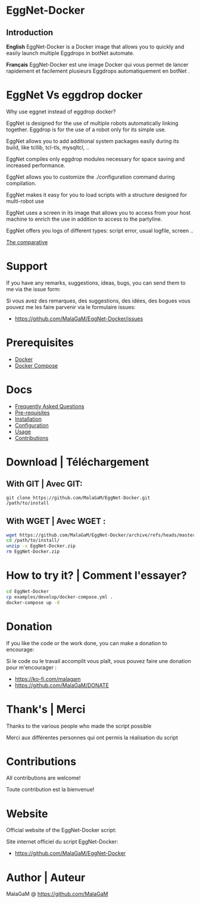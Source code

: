 # EggNet-Docker
## Introduction
**English**
EggNet-Docker is a Docker image that allows you to quickly and easily launch multiple Eggdrops in botNet automate.

**Français**
EggNet-Docker est une image Docker qui vous permet de lancer rapidement et facilement plusieurs Eggdrops automatiquement en botNet .

# EggNet Vs eggdrop docker
Why use eggnet instead of eggdrop docker?

EggNet is designed for the use of multiple robots automatically linking together.
Eggdrop is for the use of a robot only for its simple use.

EggNet allows you to add additional system packages easily during its build, like tcllib, tcl-tls, mysqltcl, ..

EggNet compiles only eggdrop modules necessary for space saving and increased performance.

EggNet allows you to customize the ./configuration command during compilation.

EggNet makes it easy for you to load scripts with a structure designed for multi-robot use

EggNet uses a screen in its image that allows you to access from your host machine to enrich the use in addition to access to the partyline.

EggNet offers you logs of different types: script error, usual logfile, screen
..

[The comparative](https://github.com/MalaGaM/EggNet-Docker/wiki/Comparative)

# Support
If you have any remarks, suggestions, ideas, bugs, you can send them to me via the issue form:

Si vous avez des remarques, des suggestions, des idées, des bogues vous pouvez me les faire parvenir via le formulaire issues:
* https://github.com/MalaGaM/EggNet-Docker/issues

# Prerequisites
* [Docker](https://docs.docker.com/get-docker)
* [Docker Compose](https://docs.docker.com/compose/install)


# Docs
* [Frequently Asked Questions](https://github.com/MalaGaM/EggNet-Docker/wiki/FAQ)
* [Pre-requisites](https://github.com/MalaGaM/EggNet-Docker/wiki/Prerequisites)
* [Installation](https://github.com/MalaGaM/EggNet-Docker/wiki/Installation)
* [Configuration](https://github.com/MalaGaM/EggNet-Docker/wiki/Configuration)
* [Usage](https://github.com/MalaGaM/EggNet-Docker/wiki/Usage)
* [Contributions](https://github.com/MalaGaM/EggNet-Docker/wiki/Contributions)

# Download | Téléchargement
## With GIT | Avec GIT:
`git clone https://github.com/MalaGaM/EggNet-Docker.git /path/to/install`

## With WGET | Avec WGET :
```bash
wget https://github.com/MalaGaM/EggNet-Docker/archive/refs/heads/master.zip -O /path/to/install/EggNet-Docker.zip
cd /path/to/install/
unzip -x EggNet-Docker.zip
rm EggNet-Docker.zip
```

# How to try it? | Comment l'essayer?
```bash
cd EggNet-Docker
cp examples/develop/docker-compose.yml .
docker-compose up -d
```

# Donation
If you like the code or the work done, you can make a donation to encourage:

Si le code ou le travail accomplit vous plaît, vous pouvez faire une donation pour m'encourager :
* https://ko-fi.com/malagam
* https://github.com/MalaGaM/DONATE

# Thank's | Merci
Thanks to the various people who made the script possible

Merci aux différentes personnes qui ont permis la réalisation du script


# Contributions
All contributions are welcome!

Toute contribution est la bienvenue!

# Website
Official website of the EggNet-Docker script:

Site internet officiel du script EggNet-Docker:
* https://github.com/MalaGaM/EggNet-Docker


# Author | Auteur
MalaGaM @ https://github.com/MalaGaM
